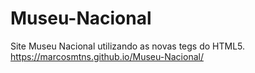# Museu-Nacional
Site Museu Nacional utilizando as novas tegs do HTML5. <br>
https://marcosmtns.github.io/Museu-Nacional/  
